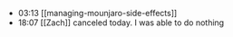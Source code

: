 - 03:13 [[managing-mounjaro-side-effects]]
- 18:07 [[Zach]] canceled today. I was able to do nothing